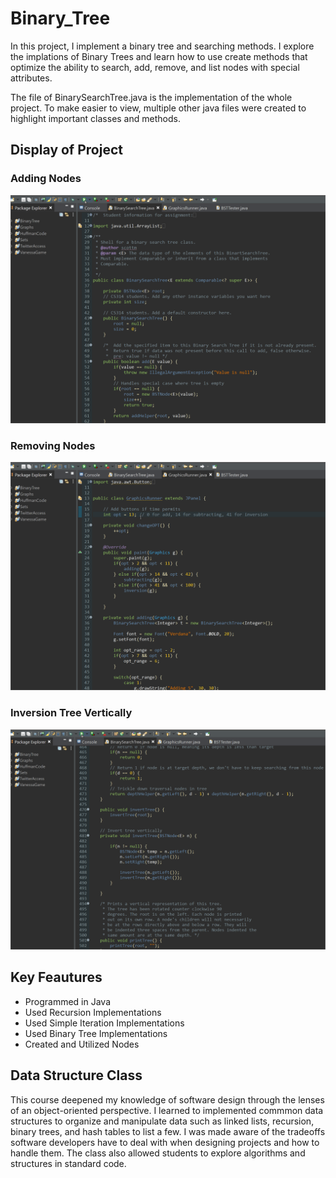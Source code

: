 # Binary_Tree

In this project, I implement a binary tree and searching methods. I explore the implations of Binary Trees and learn how to use create methods that optimize the ability to search, add, remove, and list nodes with special attributes.

The file of BinarySearchTree.java is the implementation of the whole project. To make easier to view, multiple other java files were created to highlight important classes and methods.

## Display of Project

### Adding Nodes
![gif](adding_binary.gif)

### Removing Nodes
![gif](subtracting_binary.gif)

### Inversion Tree Vertically
![gif](inversion_binary.gif)

## Key Feautures

- Programmed in Java
- Used Recursion Implementations
- Used Simple Iteration Implementations
- Used Binary Tree Implementations
- Created and Utilized Nodes 

## Data Structure Class

This course deepened my knowledge of software design through the lenses of an object-oriented perspective. I learned to implemented commmon data structures to organize and manipulate data such as linked lists, recursion, binary trees, and hash tables to list a few. I was made aware of the tradeoffs software developers have to deal with when designing projects and how to handle them. The class also allowed students to explore algorithms and structures in standard code.
